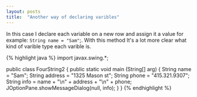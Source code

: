 ```yaml
---
layout: posts
title:  "Another way of declaring varibles"
---
```

In this case I declare each variable on a new row and assign it a value for example: `String name = "Sam"`;. With this method It's a lot more clear what kind of varible type each varible is.

{% highlight java %}
import javax.swing.*;

public class FourString2 {
	public static void main (String[] arg) {
		String name = "Sam";
		String address = "1325 Mason st";
		String phone = "415.321.9307";
		String info = name + "\n" + address + "\n" + phone;
		JOptionPane.showMessageDialog(null, info);
	}
}
{% endhighlight %}
